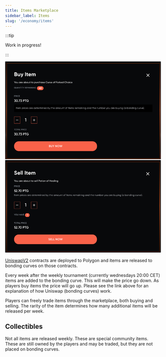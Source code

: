 ```yaml
---
title: Items Marketplace
sidebar_label: Items
slug: '/economy/items'
---
```


:::tip

Work in progress!

:::

![BuyItem](buyitem.png)
![SellItem](sellitem.png)

[UniswapV2](https://www.reddit.com/r/UniSwap/comments/lcwk5t/explain_it_to_me_like_im_5/gm3u2k9/?utm_source=share&utm_medium=web2x&context=3) contracts are deployed to Polygon and items are released to bonding curves on those contracts.

Every week after the weekly tournament (currently wednesdays 20:00 CET) items are added to the bonding curve. This will make the price go down. As players buy items the price will go up. Please see the link above for an explanation of how Uniswap (bonding curves) work.

Players can freely trade items through the marketplace, both buying and selling. The rarity of the item determines how many additional items will be released per week.

## Collectibles

Not all items are released weekly. These are special community items. These are still owned by the players and may be traded, but they are not placed on bonding curves.

